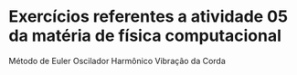 # Exercícios referentes a atividade 05 da matéria de física computacional 

Método de Euler
Oscilador Harmônico
Vibração da Corda
